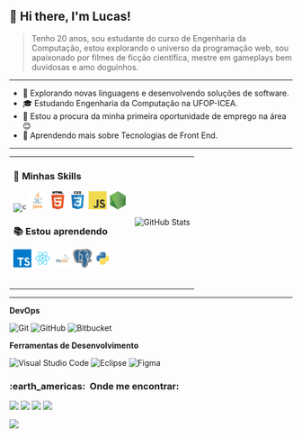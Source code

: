 ## 💜 Hi there, I'm <strong>Lucas!</strong>

> Tenho 20 anos, sou estudante do curso de Engenharia da Computação, estou explorando o universo da programação web, sou apaixonado por filmes de 
> ficção científica, mestre em gameplays bem duvidosas e amo doguinhos. 

----

<ul>
  <li>🤔   Explorando novas linguagens e desenvolvendo soluções de software.</li>  
  <li>🎓   Estudando Engenharia da Computação na UFOP-ICEA.</li>
  <li>💼   Estou a procura da minha primeira oportunidade de emprego na área 😊</li>
  <li>🌱   Aprendendo mais sobre Tecnologias de Front End.</li>
</ul>

----

<center>
<table align="center">
    <tr>
      <td><h3>🚀 Minhas Skills</h3>
          <code><img height="32" src="https://cdn.iconscout.com/icon/free/png-512/c-programming-569564.png" alt="c"/></code>
          <code><img height="32" src="https://raw.githubusercontent.com/github/explore/80688e429a7d4ef2fca1e82350fe8e3517d3494d/topics/java/java.png" alt="Java"/></code>
          <code><img height="32" src="https://raw.githubusercontent.com/github/explore/80688e429a7d4ef2fca1e82350fe8e3517d3494d/topics/html/html.png" alt="HTML5"/></code>
          <code><img height="32" src="https://raw.githubusercontent.com/github/explore/80688e429a7d4ef2fca1e82350fe8e3517d3494d/topics/css/css.png" alt="CSS"/></code>
          <code><img height="32" src="https://raw.githubusercontent.com/github/explore/80688e429a7d4ef2fca1e82350fe8e3517d3494d/topics/javascript/javascript.png" alt="Javascript"/></code>
          <code><img height="32" src="https://raw.githubusercontent.com/github/explore/80688e429a7d4ef2fca1e82350fe8e3517d3494d/topics/nodejs/nodejs.png" alt="Nodejs"/></code>
        <h3>📚 Estou aprendendo</h3>

<code><img height="32" src="https://raw.githubusercontent.com/github/explore/80688e429a7d4ef2fca1e82350fe8e3517d3494d/topics/typescript/typescript.png" alt="Typescript"/></code>
<code><img height="32" src="https://raw.githubusercontent.com/github/explore/80688e429a7d4ef2fca1e82350fe8e3517d3494d/topics/react/react.png" alt="React"/></code>
<code><img height="32" src="https://raw.githubusercontent.com/github/explore/80688e429a7d4ef2fca1e82350fe8e3517d3494d/topics/mysql/mysql.png" alt="MySQL"/></code>
<code><img height="32" src="https://raw.githubusercontent.com/github/explore/80688e429a7d4ef2fca1e82350fe8e3517d3494d/topics/postgresql/postgresql.png" alt="PostegreSQL"/></code>
<code><img height="32" src="https://raw.githubusercontent.com/github/explore/80688e429a7d4ef2fca1e82350fe8e3517d3494d/topics/python/python.png" alt="Python"/></code>
        <br/>
        <br/>
      </td>
        <td>![GitHub Stats](https://github-readme-stats.vercel.app/api?username=LucasNunesSv&show_icons=true)</td>
    </tr>   
</table>
</center>

---

**DevOps**

  ![Git](https://img.shields.io/badge/-Git-333333?style=flat&logo=git)
  ![GitHub](https://img.shields.io/badge/-GitHub-333333?style=flat&logo=github)
  ![Bitbucket](https://img.shields.io/badge/-Bitbucket-333333?style=flat&logo=bitbucket)

**Ferramentas de Desenvolvimento**

  ![Visual Studio Code](https://img.shields.io/badge/-Visual%20Studio%20Code-333333?style=flat&logo=visual-studio-code&logoColor=007ACC)
  ![Eclipse](https://img.shields.io/badge/-Eclipse-333333?style=flat&logo=eclipse-ide&logoColor=2C2255)
  ![Figma](https://img.shields.io/badge/-Figma-333333?style=flat&logo=figma&logoColor=007ACC)


<h3> :earth_americas: &nbsp;Onde me encontrar: </h3> 

<p align="left">
  <a href="mailto:lucasnsilveira202@gmail.com" alt="Gmail">
  <img src="https://img.shields.io/badge/-Gmail-FF0000?style=flat-square&labelColor=FF0000&logo=gmail&logoColor=white&link=lucasnsilveira202@gmail.com" /></a>

  <a href="https://www.linkedin.com/in/lucas-nunes-440453195" alt="Linkedin">
  <img src="https://img.shields.io/badge/-Linkedin-0e76a8?style=flat-square&logo=Linkedin&logoColor=white&link=https://www.linkedin.com/in/lucas-nunes-440453195" /></a>

  <a href="https://contate.me/lucasnsdev" alt="WhatsApp">
  <img src="https://img.shields.io/badge/-WhatsApp-25d366?style=flat-square&labelColor=25d366&logo=whatsapp&logoColor=white&link=https://contate.me/lucasnsdev"/></a>

  <a href="https://www.instagram.com/eulucasn_1/" alt="Instagram">
  <img src="https://img.shields.io/badge/-Instagram-DF0174?style=flat-square&labelColor=DF0174&logo=instagram&logoColor=white&link=[LINK-DO-SEU-INSTAGRAM](https://www.instagram.com/eulucasn_1/)"/></a>
</p>  


![](https://komarev.com/ghpvc/?username=LucasNunesSv&color=606bed)

